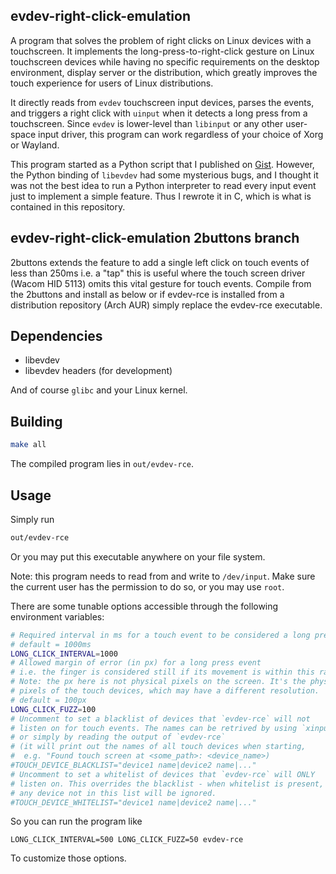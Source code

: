 evdev-right-click-emulation
---

A program that solves the problem of right clicks on Linux devices with a touchscreen. It implements the long-press-to-right-click gesture on Linux touchscreen devices while having no specific requirements on the desktop environment, display server or the distribution, which greatly improves the touch experience for users of Linux distributions.

It directly reads from `evdev` touchscreen input devices, parses the events, and triggers a right click with `uinput` when it detects a long press from a touchscreen. Since `evdev` is lower-level than `libinput` or any other user-space input driver, this program can work regardless of your choice of Xorg or Wayland.

This program started as a Python script that I published on [Gist](https://gist.github.com/PeterCxy/b4e256b6b4a133c93c012b9738c557ca). However, the Python binding of `libevdev` had some mysterious bugs, and I thought it was not the best idea to run a Python interpreter to read every input event just to implement a simple feature. Thus I rewrote it in C, which is what is contained in this repository.

evdev-right-click-emulation 2buttons branch
---

2buttons extends the feature to add a single left click on touch events of less than 250ms i.e. a "tap" this is useful where the touch screen driver (Wacom HID 5113) omits this vital gesture for touch events. Compile from the 2buttons and install as below or if evdev-rce is installed from a distribution repository (Arch AUR) simply replace the evdev-rce executable.   

Dependencies
---

- libevdev
- libevdev headers (for development)

And of course `glibc` and your Linux kernel.

Building
---

```bash
make all
```

The compiled program lies in `out/evdev-rce`.

Usage
---

Simply run

```bash
out/evdev-rce
```

Or you may put this executable anywhere on your file system.

Note: this program needs to read from and write to `/dev/input`. Make sure the current user has the permission to do so, or you may use `root`.

There are some tunable options accessible through the following environment variables:

```bash
# Required interval in ms for a touch event to be considered a long press
# default = 1000ms
LONG_CLICK_INTERVAL=1000
# Allowed margin of error (in px) for a long press event
# i.e. the finger is considered still if its movement is within this range
# Note: the px here is not physical pixels on the screen. It's the physical
# pixels of the touch devices, which may have a different resolution.
# default = 100px
LONG_CLICK_FUZZ=100
# Uncomment to set a blacklist of devices that `evdev-rce` will not
# listen on for touch events. The names can be retrived by using `xinput`
# or simply by reading the output of `evdev-rce`
# (it will print out the names of all touch devices when starting,
#  e.g. "Found touch screen at <some_path>: <device_name>)
#TOUCH_DEVICE_BLACKLIST="device1 name|device2 name|..."
# Uncomment to set a whitelist of devices that `evdev-rce` will ONLY
# listen on. This overrides the blacklist - when whitelist is present,
# any device not in this list will be ignored.
#TOUCH_DEVICE_WHITELIST="device1 name|device2 name|..."
```

So you can run the program like

```
LONG_CLICK_INTERVAL=500 LONG_CLICK_FUZZ=50 evdev-rce
```

To customize those options.
